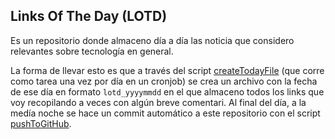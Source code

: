 ## Links Of The Day (LOTD)

Es un repositorio donde almaceno día a día las noticia que considero relevantes sobre tecnología en general.

La forma de llevar esto es que a través del script [createTodayFile](https://github.com/Elyager/lotd/blob/master/scripts/createTodayFile.sh) (que corre como tarea una vez por día en un cronjob) se crea un archivo con la fecha de ese día en formato `lotd_yyyymmdd` en el que almaceno todos los links que voy recopilando a veces con algún breve comentari. Al final del día, a la medía noche se hace un commit automático a este repositorio con el script [pushToGitHub](https://github.com/Elyager/lotd/blob/master/scripts/pushToGitHub.sh).
